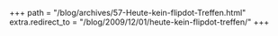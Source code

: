 +++
path = "/blog/archives/57-Heute-kein-flipdot-Treffen.html"
extra.redirect_to = "/blog/2009/12/01/heute-kein-flipdot-treffen/"
+++
